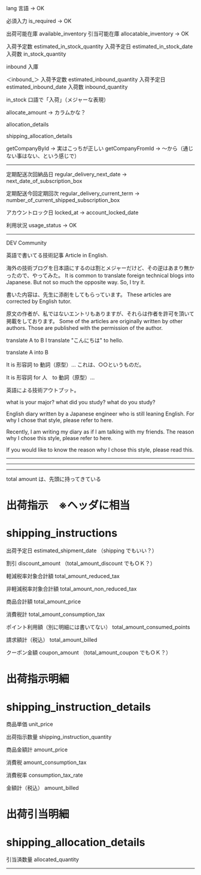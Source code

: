 lang	言語
 -> OK

必須入力
is_required
 -> OK

出荷可能在庫
available_inventory
引当可能在庫
allocatable_inventory
 -> OK


入荷予定数    estimated_in_stock_quantity
入荷予定日    estimated_in_stock_date
入荷数        in_stock_quantity

inbound
入庫

＜inbound_＞
入荷予定数    estimated_inbound_quantity
入荷予定日    estimated_inbound_date
入荷数        inbound_quantity


in_stock
口語で「入荷」（メジャーな表現）


allocate_amount
 -> カラムかな？



allocation_details

shipping_allocation_details



getCompanyById -> 実はこっちが正しい
getCompanyFromId -> 〜から（通じない事はない、という感じで）






---------------------------------------------------------

定期配送次回納品日
regular_delivery_next_date
 -> next_date_of_subscription_box


定期配送今回定期回次
regular_delivery_current_term
 -> number_of_current_shipped_subscription_box


アカウントロック日
locked_at
 -> account_locked_date

利用状況
usage_status
 -> OK

______







DEV Community

英語で書いてる技術記事
Article in English.

海外の技術ブログを日本語にするのは割とメジャーだけど、その逆はあまり無かったので、やってみた。
It is common to translate foreign technical blogs into Japanese.
But not so much the opposite way. So, I try it.

書いた内容は、先生に添削をしてもらっています。
These articles are corrected by English tutor.

原文の作者が、私ではないエントリもありますが、それらは作者を許可を頂いて掲載をしております。
Some of the articles are originally written by other authors.
Those are published with the permission of the author.




translate A to B
I translate "こんにちは" to hello.


translate A into B


It is 形容詞 to 動詞（原型）...
これは、○○というものだ。

It is 形容詞 for 人　to 動詞（原型）...



英語による技術アウトプット。







what is your major?
what did you study?
what do you study?





English diary written by a Japanese engineer who is still leaning English.
For why I chose that style, please refer to here.

Recently, I am writing my diary as if I am talking with my friends.
The reason why I chose this style, please refer to here.


If you would like to know the reason why I chose this style, please read this.


_______________________________________________________
_______________________________________________________
_______________________________________________________
total
amount
は、先頭に持ってきている

# 出荷指示　※ヘッダに相当
# shipping_instructions

出荷予定日
estimated_shipment_date
（shipping でもいい？）


割引
discount_amount
（total_amount_discount でもＯＫ？）

軽減税率対象合計額
total_amount_reduced_tax

非軽減税率対象合計額
total_amount_non_reduced_tax

商品合計額
total_amount_price

消費税計
total_amount_consumption_tax

ポイント利用額（別に明細には書いてない）
total_amount_consumed_points

請求額計（税込）
total_amount_billed

クーポン金額
coupon_amount
（total_amount_coupon でもＯＫ？）



# 出荷指示明細
# shipping_instruction_details

商品単価
unit_price

出荷指示数量
shipping_instruction_quantity

商品金額計
amount_price

消費税
amount_consumption_tax

消費税率
consumption_tax_rate

金額計（税込）
amount_billed


# 出荷引当明細
# shipping_allocation_details

引当済数量
allocated_quantity

_________________________________